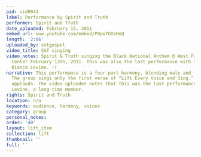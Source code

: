 ```yaml
---
pid: vid0041
label: Performance by Spirit and Truth
performer: Spirit and Truth
date_uploaded: February 15, 2011
embed_url: www.youtube.com/embed/P8pwYGXzHnQ
length: '2:06'
uploaded_by: sntgospel
video_title: S&T singing
video_notes: Spirit & Truth singing the Black National Anthem @ West Fresno Christian
  Center February 13th, 2011. This was also the last performance with long time member
  Bianca Levine. :(
narrative: This performance is a four-part harmony, blending male and female voices.
  The group sings only the first verse of “Lift Every Voice and Sing.” The small audience
  applauds. The video uploader notes that this was the last performance with Bianca
  Levine, a long-time member.
rights: Spirit and Truth
location: n/a
keywords: audience, harmony, voices
category: group
personal_notes: 
order: '40'
layout: lift_item
collection: lift
thumbnail: ''
full: ''
---
```

